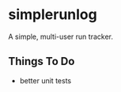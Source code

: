 simplerunlog
===========

A simple, multi-user run tracker.

Things To Do
-------------
* better unit tests
